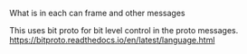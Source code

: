 What is in each can frame and other messages

This uses bit proto for bit level control in the proto messages. https://bitproto.readthedocs.io/en/latest/language.html